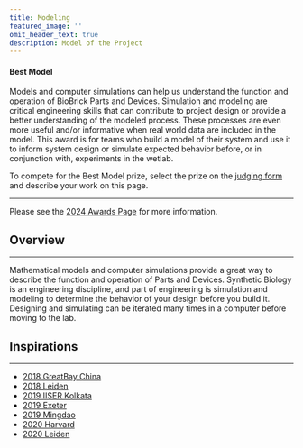 ```yaml
---
title: Modeling
featured_image: ''
omit_header_text: true
description: Model of the Project
---
```


#### Best Model

Models and computer simulations can help us understand the function and operation of BioBrick Parts and Devices.
Simulation and modeling are critical engineering skills that can contribute to project design or provide a better
understanding of the modeled process. These processes are even more useful and/or informative when real world data are
included in the model. This award is for teams who build a model of their system and use it to inform system design or
simulate expected behavior before, or in conjunction with, experiments in the wetlab.

To compete for the Best Model prize, select the prize on
the [judging form](https://competition.igem.org/deliverables/judging-form) and describe your work on this page.

------------------------------------------------------------------------

Please see the [2024 Awards Page](https://competition.igem.org/judging/awards) for more information.

## Overview

---

Mathematical models and computer simulations provide a great way to describe the
function and operation of Parts and Devices. Synthetic Biology is an engineering
discipline, and part of engineering is simulation and modeling to determine the
behavior of your design before you build it. Designing and simulating can be
iterated many times in a computer before moving to the lab.

## Inspirations

---

- [2018 GreatBay China](http://2018.igem.org/Team:GreatBay_China/Model)
- [2018 Leiden](http://2018.igem.org/Team:Leiden/Model)
- [2019 IISER Kolkata](https://2019.igem.org/Team:IISER_Kolkata/Model)
- [2019 Exeter](https://2019.igem.org/Team:Exeter/Model)
- [2019 Mingdao](https://2019.igem.org/Team:Mingdao/Model)
- [2020 Harvard](https://2020.igem.org/Team:Harvard/Model)
- [2020 Leiden](https://2020.igem.org/Team:Leiden/Model)

